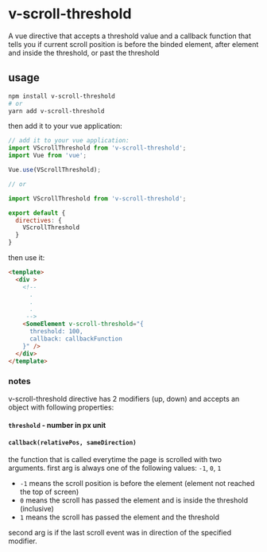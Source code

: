 # v-scroll-threshold

A vue directive that accepts a threshold value and a callback function that tells you if current scroll position is before the binded element, after element and inside the threshold, or past the threshold

## usage

```bash
npm install v-scroll-threshold
# or 
yarn add v-scroll-threshold
```

then add it to your vue application:

```js
// add it to your vue application:
import VScrollThreshold from 'v-scroll-threshold';
import Vue from 'vue';

Vue.use(VScrollThreshold);

// or

import VScrollThreshold from 'v-scroll-threshold';

export default {
  directives: {
    VScrollThreshold
  }
}
```

then use it: 

```html
<template>
  <div > 
    <!-- 
      .
      .
      .
     -->
    <SomeElement v-scroll-threshold="{ 
      threshold: 100,
      callback: callbackFunction
    }" />
  </div>
</template>
```

### notes

v-scroll-threshold directive has 2 modifiers (up, down) and accepts an object with following properties:

#### `threshold` - number in px unit



#### `callback(relativePos, sameDirection)`

the function that is called everytime the page is scrolled with two arguments. first arg is always one of the following values: `-1`, `0`, `1`

- `-1` means the scroll position is before the element (element not reached the top of screen)
- `0` means the scroll has passed the element and is inside the threshold (inclusive)
- `1` means the scroll has passed the element and the threshold

second arg is if the last scroll event was in direction of the specified modifier.
